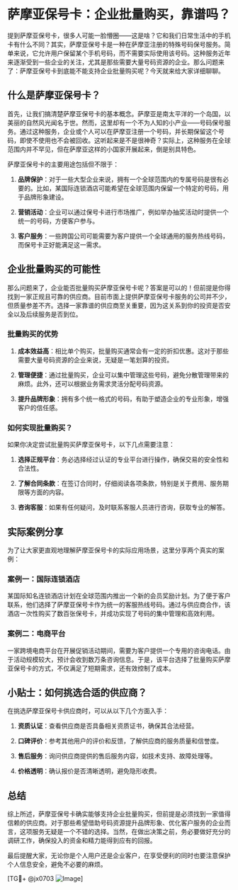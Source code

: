 # 萨摩亚保号卡：企业批量购买，靠谱吗？

提到萨摩亚保号卡，很多人可能一脸懵圈——这是啥？它和我们日常生活中的手机卡有什么不同？其实，萨摩亚保号卡是一种在萨摩亚注册的特殊号码保号服务。简单来说，它允许用户保留某个手机号码，而不需要实际使用该号码。这种服务近年来逐渐受到一些企业的关注，尤其是那些需要大量号码资源的企业。那么问题来了：萨摩亚保号卡到底能不能支持企业批量购买呢？今天就来给大家详细聊聊。

## 什么是萨摩亚保号卡？

首先，让我们搞清楚萨摩亚保号卡的基本概念。萨摩亚是南太平洋的一个岛国，以美丽的自然风光闻名于世。然而，这里却有一个不为人知的小产业——号码保号服务。通过这种服务，企业或个人可以在萨摩亚注册一个号码，并长期保留这个号码，即使不使用也不会被回收。这听起来是不是很神奇？实际上，这种服务在全球范围内并不罕见，但在萨摩亚这样的小国家开展起来，倒是别具特色。

萨摩亚保号卡的主要用途包括但不限于：

1. **品牌保护**：对于一些大型企业来说，拥有一个全球范围内的专属号码是很有必要的。比如，某国际连锁酒店可能希望在全球范围内保留一个特定的号码，用于品牌形象建设。
   
2. **营销活动**：企业可以通过保号卡进行市场推广，例如举办抽奖活动时提供一个统一的号码，方便客户参与。

3. **客户服务**：一些跨国公司可能需要为客户提供一个全球通用的服务热线号码，而保号卡正好能满足这一需求。

## 企业批量购买的可能性

那么问题来了，企业能否批量购买萨摩亚保号卡呢？答案是可以的！但前提是你得找到一家正规且可靠的供应商。目前市面上提供萨摩亚保号卡服务的公司并不少，但质量参差不齐。选择一家靠谱的供应商至关重要，因为这关系到你的投资是否安全以及后续服务是否到位。

### 批量购买的优势

1. **成本效益高**：相比单个购买，批量购买通常会有一定的折扣优惠。这对于那些需要大量号码资源的企业来说，无疑是一笔划算的投资。

2. **管理便捷**：通过批量购买，企业可以集中管理这些号码，避免分散管理带来的麻烦。此外，还可以根据业务需求灵活分配号码资源。

3. **提升品牌形象**：拥有多个统一格式的号码，有助于塑造企业的专业形象，增强客户的信任感。

### 如何实现批量购买？

如果你决定尝试批量购买萨摩亚保号卡，以下几点需要注意：

1. **选择正规平台**：务必选择经过认证的专业平台进行操作，确保交易的安全性和合法性。

2. **了解合同条款**：在签订合同时，仔细阅读各项条款，特别是关于费用、服务期限等方面的内容。

3. **咨询客服**：如果有任何疑问，及时联系客服人员进行咨询，获取专业的解答。

## 实际案例分享

为了让大家更直观地理解萨摩亚保号卡的实际应用场景，这里分享两个真实的案例：

### 案例一：国际连锁酒店

某国际知名连锁酒店计划在全球范围内推出一个新的会员奖励计划。为了便于客户联系，他们选择了萨摩亚保号卡作为统一的客服热线号码。通过与供应商合作，该酒店一次性购买了数百张保号卡，并成功实现了号码的集中管理和高效利用。

### 案例二：电商平台

一家跨境电商平台在开展促销活动期间，需要为客户提供一个专用的咨询电话。由于活动规模较大，预计会收到数万条咨询信息。于是，该平台选择了批量购买萨摩亚保号卡的方式，不仅满足了短期需求，还有效控制了成本。

## 小贴士：如何挑选合适的供应商？

在挑选萨摩亚保号卡供应商时，可以从以下几个方面入手：

1. **资质认证**：查看供应商是否具备相关资质证书，确保其合法经营。

2. **口碑评价**：参考其他用户的评价和反馈，了解供应商的服务质量和信誉度。

3. **售后服务**：询问供应商提供的售后服务内容，如技术支持、故障处理等。

4. **价格透明**：确认报价是否清晰透明，避免隐形收费。

## 总结

综上所述，萨摩亚保号卡确实能够支持企业批量购买，但前提是必须找到一家值得信赖的供应商。对于那些希望借助号码资源提升品牌形象、优化客户服务的企业而言，这项服务无疑是一个不错的选择。当然，在做出决策之前，务必要做好充分的调研工作，确保投入的资金和精力能得到应有的回报。

最后提醒大家，无论你是个人用户还是企业客户，在享受便利的同时也要注意保护个人信息安全，避免不必要的麻烦。

[TG💪+ @jx0703 ![Image](https://github.com/user-attachments/assets/dbca1d08-cadb-493c-b0ec-ad6f7a83f270)]